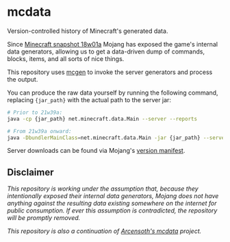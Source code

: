 # mcdata
Version-controlled history of Minecraft's generated data.

Since [Minecraft snapshot 18w01a](https://minecraft.net/en-us/article/minecraft-snapshot-18w01a) Mojang has exposed the game's internal data generators, allowing us to get a data-driven dump of commands, blocks, items, and all sorts of nice things.

This repository uses [mcgen](https://github.com/Arcensoth/mcgen) to invoke the server generators and process the output.

You can produce the raw data yourself by running the following command, replacing `{jar_path}` with the actual path to the server jar:

```bash
# Prior to 21w39a:
java -cp {jar_path} net.minecraft.data.Main --server --reports

# From 21w39a onward:
java -DbundlerMainClass=net.minecraft.data.Main -jar {jar_path} --server --reports
```

Server downloads can be found via Mojang's [version manifest](https://piston-meta.mojang.com/mc/game/version_manifest_v2.json).

## Disclaimer
*This repository is working under the assumption that, because they intentionally exposed their internal data generators, Mojang does not have anything against the resulting data existing somewhere on the internet for public consumption. If ever this assumption is contradicted, the repository will be promptly removed.*

*This repository is also a continuation of [Arcensoth's mcdata](https://github.com/Arcensoth/mcdata) project.*
